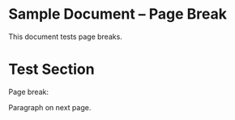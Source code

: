 Sample Document – Page Break
============================

This document tests page breaks.

# Test Section

Page break:



Paragraph on next page.